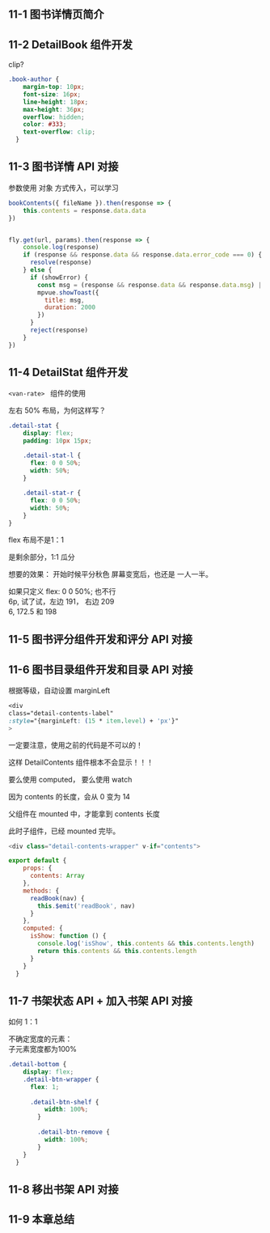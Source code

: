 ## 11-1 图书详情页简介
## 11-2 DetailBook 组件开发


clip? 

```css
.book-author {
    margin-top: 10px;
    font-size: 16px;
    line-height: 18px;
    max-height: 36px;
    overflow: hidden;
    color: #333;
    text-overflow: clip;
  }
```


## 11-3 图书详情 API 对接

参数使用 对象 方式传入，可以学习

```javascript
bookContents({ fileName }).then(response => {
	this.contents = response.data.data
})


fly.get(url, params).then(response => {
	console.log(response)
	if (response && response.data && response.data.error_code === 0) {
	  resolve(response)
	} else {
	  if (showError) {
	    const msg = (response && response.data && response.data.msg) || '请求失败'
	    mpvue.showToast({
	      title: msg,
	      duration: 2000
	    })
	  }
	  reject(response)
	}
})
```

## 11-4 DetailStat 组件开发

```<van-rate> ``` 组件的使用

左右 50% 布局，为何这样写？

```css
.detail-stat {
    display: flex;
    padding: 10px 15px;

    .detail-stat-l {
      flex: 0 0 50%;
      width: 50%;
	}
	
	.detail-stat-r {
      flex: 0 0 50%;
      width: 50%;
	}
}
```

flex 布局不是1：1

是剩余部分，1:1 瓜分

想要的效果：
开始时候平分秋色
屏幕变宽后，也还是 一人一半。


如果只定义 flex: 0 0 50%; 也不行		
6p, 试了试，左边 191， 右边 209	
6, 172.5 和 198





## 11-5 图书评分组件开发和评分 API 对接
## 11-6 图书目录组件开发和目录 API 对接

根据等级，自动设置 marginLeft

```css
<div
class="detail-contents-label"
:style="{marginLeft: (15 * item.level) + 'px'}"
>
```

一定要注意，使用之前的代码是不可以的！

这样 DetailContents 组件根本不会显示！！！

要么使用 computed， 要么使用 watch

因为 contents 的长度，会从 0  变为 14

父组件在 mounted 中，才能拿到 contents 长度

此时子组件，已经 mounted 完毕。



```JavaScript
<div class="detail-contents-wrapper" v-if="contents">

export default {
    props: {
      contents: Array
    },
    methods: {
      readBook(nav) {
        this.$emit('readBook', nav)
      }
    },
    computed: {
      isShow: function () {
        console.log('isShow', this.contents && this.contents.length)
        return this.contents && this.contents.length
      }
    }
  }
```

      
## 11-7 书架状态 API + 加入书架 API 对接

如何 1：1

不确定宽度的元素：	
子元素宽度都为100%

```css
.detail-bottom {
    display: flex;
    .detail-btn-wrapper {
      flex: 1;
      
      .detail-btn-shelf {
	      width: 100%;
	    }
	
	    .detail-btn-remove {
	      width: 100%;
	    }
    }
  }
```

## 11-8 移出书架 API 对接
## 11-9 本章总结
